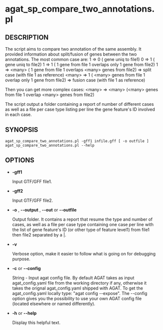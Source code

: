 # agat_sp_compare_two_annotations.pl

## DESCRIPTION

The script aims to compare two annotation of the same assembly. It provided
information about split/fusion of genes between the two annotations.
The most common case are:
1 => 0 ( gene uniq to file1)
0 => 1 ( gene uniq to file2)
1 => 1 ( 1 gene from file 1 overlaps only 1 gene from file2)
1 => &lt;many> ( 1 gene from file 1 overlaps &lt;many> genes from file2) => split case (with file 1 as reference)
&lt;many> => 1 ( &lt;many> genes from file 1 overlap only 1 gene from file2) => fusion case (with file 1 as reference)

Then you can get more complex cases:
&lt;many> => &lt;many>  (&lt;many> genes from file 1 overlap &lt;many> genes from file2)

The script output a folder containing a report of number of different cases as well as a file
per case type listing per line the gene feature's ID involved in each case.

## SYNOPSIS

```
agat_sp_compare_two_annotations.pl -gff1 infile.gff [ -o outfile ]
agat_sp_compare_two_annotations.pl --help
```

## OPTIONS

- **-gff1**

    Input GTF/GFF file1.

- **-gff2**

    Input GTF/GFF file2.

- **-o** , **--output** , **--out** or **--outfile**

    Output folder.  It contains a report that resume the type and number of cases, as well as a file per case type 
    containing one case per line with the list of gene feature's ID (or other type of feature level1) from file1 then file2 separated by a |.

- **-v**

    Verbose option, make it easier to follow what is going on for debugging purpose.

- **-c** or **--config**

    String - Input agat config file. By default AGAT takes as input agat_config.yaml file from the working directory if any,
    otherwise it takes the orignal agat_config.yaml shipped with AGAT. To get the agat_config.yaml locally type: "agat config --expose".
    The --config option gives you the possibility to use your own AGAT config file (located elsewhere or named differently).

- **-h** or **--help**

    Display this helpful text.

